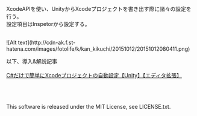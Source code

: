XcodeAPIを使い、UnityからXcodeプロジェクトを書き出す際に諸々の設定を行う。
<br />
設定項目はInspetorから設定する。

<br />
![Alt text](http://cdn-ak.f.st-hatena.com/images/fotolife/k/kan_kikuchi/20151012/20151012080411.png)
<br />

以下、導入&解説記事
<br /><br />
[C#だけで簡単にXcodeプロジェクトの自動設定【Unity】【エディタ拡張】](http://kan-kikuchi.hatenablog.com/entry/XcodeProjectUpdater)
  
  <br /><br /><br />
  This software is released under the MIT License, see LICENSE.txt.
